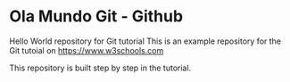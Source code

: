 # Ola Mundo Git - Github
Hello World repository for Git tutorial
This is an example repository for the Git tutoial on https://www.w3schools.com

This repository is built step by step in the tutorial.

